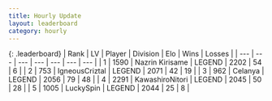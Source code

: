 ```yaml
---
title: Hourly Update
layout: leaderboard
category: hourly
---
```


{: .leaderboard}
| Rank | LV | Player | Division | Elo | Wins | Losses |
| --- | --- | --- | --- | --- | --- | --- |
| <span data-change="0">1</span> | 1590 | <span title="ID: 315148">Nazrin Kirisame</span> | LEGEND | <span data-change="0">2202</span> | <span data-change="0">54</span> | <span data-change="0">6</span> |
| <span data-change="0">2</span> | 753 | <span title="ID: 69018">IgneousCriztal</span> | LEGEND | <span data-change="0">2071</span> | <span data-change="0">42</span> | <span data-change="0">19</span> |
| <span data-change="0">3</span> | 962 | <span title="ID: 222362">Celanya</span> | LEGEND | <span data-change="-1">2056</span> | <span data-change="2">79</span> | <span data-change="1">48</span> |
| <span data-change="1">4</span> | 2291 | <span title="ID: 164871">KawashiroNitori</span> | LEGEND | <span data-change="0">2045</span> | <span data-change="0">50</span> | <span data-change="0">28</span> |
| <span data-change="-1">5</span> | 1005 | <span title="ID: 498412">LuckySpin</span> | LEGEND | <span data-change="-12">2044</span> | <span data-change="0">25</span> | <span data-change="1">8</span> |